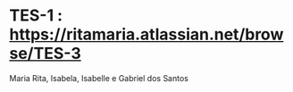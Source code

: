 # TES-1 : https://ritamaria.atlassian.net/browse/TES-3

Maria Rita, Isabela, Isabelle e Gabriel dos Santos
